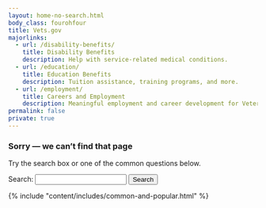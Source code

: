 ```yaml
---
layout: home-no-search.html
body_class: fourohfour
title: Vets.gov
majorlinks:
  - url: /disability-benefits/
    title: Disability Benefits
    description: Help with service-related medical conditions.
  - url: /education/
    title: Education Benefits
    description: Tuition assistance, training programs, and more.
  - url: /employment/
    title: Careers and Employment
    description: Meaningful employment and career development for Veterans and their families.
permalink: false
private: true
---
```

<div class="main maintenance-page" role="main">
  <div class="primary">
      <div class="row">
        <div class="text-center usa-content">
          <h3>Sorry — we can’t find that page</h3>
          <p>
            Try the search box or one of the common questions below.
          </p>
          <div class="feature va-flex va-flex--ctr">
            <form accept-charset="UTF-8" action="https://search.vets.gov/search" id="search_form" class="full-width" method="get">
              <div class="csp-inline-patch-404">
                <input name="utf8" type="hidden" value="&#x2713;" />
              </div>
              <div class="va-flex va-flex--top va-flex--jctr">
                <input id="affiliate-1" name="affiliate-1" type="hidden" value="{{ searchaffiliate }}" />
                  <label for="mobile-query">Search:</label>
                  <input autocomplete="off" class="usagov-search-autocomplete full-width" id="mobile-query" name="query" type="text" />
                  <input name="commit" type="submit" value="Search">
              </div>
            </form>
          </div>
        </div>
      </div>
    </div>
</div>
{% include "content/includes/common-and-popular.html" %}

<script src="/js/usa-search.js"></script>
<script>
  recordEvent({ event: 'nav-404-error' });
</script>
